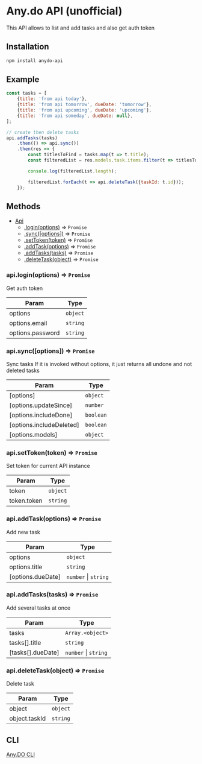# Any.do API (unofficial)
This API allows to list and add tasks and also get auth token

## Installation
```bash
npm install anydo-api
```
## Example
```js
const tasks = [
    {title: 'from api today'},
    {title: 'from api tomorrow', dueDate: 'tomorrow'},
    {title: 'from api upcoming', dueDate: 'upcoming'},
    {title: 'from api someday', dueDate: null},
];

// create then delete tasks
api.addTasks(tasks)
    .then(() => api.sync())
    .then(res => {
        const titlesToFind = tasks.map(t => t.title);
        const filteredList = res.models.task.items.filter(t => titlesToFind.includes(t.title));

        console.log(filteredList.length);

        filteredList.forEach(t => api.deleteTask({taskId: t.id}));
    });
```

## Methods
* [Api](#Api)
    * [.login(options)](#Api+login) ⇒ <code>Promise</code>
    * [.sync([options])](#Api+sync) ⇒ <code>Promise</code>
    * [.setToken(token)](#Api+setToken) ⇒ <code>Promise</code>
    * [.addTask(options)](#Api+addTask) ⇒ <code>Promise</code>
    * [.addTasks(tasks)](#Api+addTasks) ⇒ <code>Promise</code>
    * [.deleteTask(object)](#Api+deleteTask) ⇒ <code>Promise</code>

<a name="Api+login"></a>

### api.login(options) ⇒ <code>Promise</code>
Get auth token

| Param | Type |
| --- | --- |
| options | <code>object</code> | 
| options.email | <code>string</code> | 
| options.password | <code>string</code> | 

<a name="Api+sync"></a>

### api.sync([options]) ⇒ <code>Promise</code>
Sync tasks
If it is invoked without options, it just returns all
undone and not deleted tasks

| Param | Type |
| --- | --- |
| [options] | <code>object</code> | 
| [options.updateSince] | <code>number</code> | 
| [options.includeDone] | <code>boolean</code> | 
| [options.includeDeleted] | <code>boolean</code> | 
| [options.models] | <code>object</code> | 

<a name="Api+setToken"></a>

### api.setToken(token) ⇒ <code>Promise</code>
Set token for current API instance

| Param | Type |
| --- | --- |
| token | <code>object</code> | 
| token.token | <code>string</code> | 

<a name="Api+addTask"></a>

### api.addTask(options) ⇒ <code>Promise</code>
Add new task

| Param | Type |
| --- | --- |
| options | <code>object</code> | 
| options.title | <code>string</code> | 
| [options.dueDate] | <code>number</code> \| <code>string</code> | 

<a name="Api+addTasks"></a>

### api.addTasks(tasks) ⇒ <code>Promise</code>
Add several tasks at once

| Param | Type |
| --- | --- |
| tasks | <code>Array.&lt;object&gt;</code> | 
| tasks[].title | <code>string</code> | 
| [tasks[].dueDate] | <code>number</code> \| <code>string</code> | 

<a name="Api+deleteTask"></a>

### api.deleteTask(object) ⇒ <code>Promise</code>
Delete task

| Param | Type |
| --- | --- |
| object | <code>object</code> | 
| object.taskId | <code>string</code> | 



## CLI
[Any.DO CLI](https://github.com/davoam/anydo-cli)
